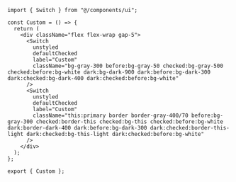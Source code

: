 ﻿```tsx
import { Switch } from "@/components/ui";

const Custom = () => {
  return (
    <div className="flex flex-wrap gap-5">
      <Switch
        unstyled
        defaultChecked
        label="Custom"
        className="bg-gray-300 before:bg-gray-50 checked:bg-gray-500 checked:before:bg-white dark:bg-dark-900 dark:before:bg-dark-300 dark:checked:bg-dark-400 dark:checked:before:bg-white"
      />
      <Switch
        unstyled
        defaultChecked
        label="Custom"
        className="this:primary border border-gray-400/70 before:bg-gray-300 checked:border-this checked:bg-this checked:before:bg-white dark:border-dark-400 dark:before:bg-dark-300 dark:checked:border-this-light dark:checked:bg-this-light dark:checked:before:bg-white"
      />
    </div>
  );
};

export { Custom };

```
